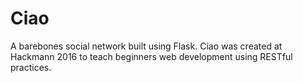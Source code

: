 # Ciao

A barebones social network built using Flask.  Ciao was created at Hackmann 2016 to teach beginners web development using RESTful practices. 
